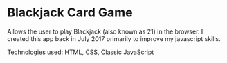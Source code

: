 # Blackjack Card Game

Allows the user to play Blackjack (also known as 21) in the browser. I created this app back in July 2017 primarily to improve my javascript skills.

Technologies used: HTML, CSS, Classic JavaScript
